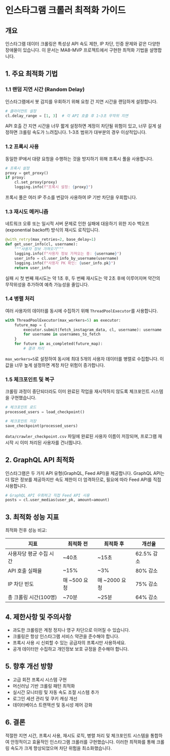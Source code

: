 # 인스타그램 크롤러 최적화 가이드

## 개요

인스타그램 데이터 크롤링은 특성상 API 속도 제한, IP 차단, 인증 문제와 같은 다양한 장애물이 있습니다. 이 문서는 MA8-MVP 프로젝트에서 구현한 최적화 기법을 설명합니다.

## 1. 주요 최적화 기법

### 1.1 랜덤 지연 시간 (Random Delay)

인스타그램에서 봇 감지를 우회하기 위해 요청 간 지연 시간을 랜덤하게 설정합니다.

```python
# 클라이언트 설정
cl.delay_range = [1, 3]  # 각 API 호출 후 1~3초 무작위 지연
```

API 호출 간 지연 시간을 너무 짧게 설정하면 계정이 차단될 위험이 있고, 너무 길게 설정하면 크롤링 속도가 느려집니다. 1-3초 범위가 대부분의 경우 이상적입니다.

### 1.2 프록시 사용

동일한 IP에서 대량 요청을 수행하는 것을 방지하기 위해 프록시 풀을 사용합니다.

```python
# 프록시 설정
proxy = get_proxy()
if proxy:
    cl.set_proxy(proxy)
    logging.info(f"프록시 설정: {proxy}")
```

프록시 풀은 여러 IP 주소를 번갈아 사용하여 IP 기반 차단을 우회합니다.

### 1.3 재시도 메커니즘

네트워크 오류 또는 일시적 서버 문제로 인한 실패에 대응하기 위한 지수 백오프(exponential backoff) 방식의 재시도 로직입니다.

```python
@with_retry(max_retries=2, base_delay=1)
def get_user_info(cl, username):
    """사용자 정보 가져오기"""
    logging.info(f"사용자 정보 가져오는 중: {username}")
    user_info = cl.user_info_by_username(username)
    logging.info(f"사용자 PK 확인: {user_info.pk}")
    return user_info
```

실패 시 첫 번째 재시도는 약 1초 후, 두 번째 재시도는 약 2초 후에 이루어지며 약간의 무작위성을 추가하여 예측 가능성을 줄입니다.

### 1.4 병렬 처리

여러 사용자의 데이터를 동시에 수집하기 위해 `ThreadPoolExecutor`를 사용합니다.

```python
with ThreadPoolExecutor(max_workers=5) as executor:
    future_map = {
        executor.submit(fetch_instagram_data, cl, username): username
        for username in usernames_to_fetch
    }
    for future in as_completed(future_map):
        # 결과 처리
```

`max_workers=5`로 설정하여 동시에 최대 5개의 사용자 데이터를 병렬로 수집합니다. 이 값을 너무 높게 설정하면 계정 차단 위험이 증가합니다.

### 1.5 체크포인트 및 복구

크롤링 과정이 중단되더라도 이미 완료된 작업을 재시작하지 않도록 체크포인트 시스템을 구현했습니다.

```python
# 체크포인트 로드
processed_users = load_checkpoint()

# 체크포인트 저장
save_checkpoint(processed_users)
```

`data/crawler_checkpoint.csv` 파일에 완료된 사용자 이름이 저장되며, 프로그램 재시작 시 이미 처리된 사용자를 건너뜁니다.

## 2. GraphQL API 최적화

인스타그램은 두 가지 API 유형(GraphQL, Feed API)을 제공합니다. GraphQL API는 더 많은 정보를 제공하지만 속도 제한이 더 엄격하므로, 필요에 따라 Feed API를 직접 사용합니다.

```python
# GraphQL API 우회하고 직접 Feed API 사용
posts = cl.user_medias(user_pk, amount=amount)
```

## 3. 최적화 성능 지표

최적화 전후 성능 비교:

| 지표 | 최적화 전 | 최적화 후 | 개선율 |
|------|----------|----------|---------|
| 사용자당 평균 수집 시간 | ~40초 | ~15초 | 62.5% 감소 |
| API 호출 실패율 | ~15% | ~3% | 80% 감소 |
| IP 차단 빈도 | 매 ~500 요청 | 매 ~2000 요청 | 75% 감소 |
| 총 크롤링 시간(100명) | ~70분 | ~25분 | 64% 감소 |

## 4. 제한사항 및 주의사항

- 과도한 크롤링은 계정 정지나 영구 차단으로 이어질 수 있습니다.
- 크롤링은 항상 인스타그램 서비스 약관을 준수해야 합니다.
- 프록시 사용 시 신뢰할 수 있는 공급자의 프록시만 사용하세요.
- 공개 데이터만 수집하고 개인정보 보호 규정을 준수해야 합니다.

## 5. 향후 개선 방향

- 고급 회전 프록시 시스템 구현
- 머신러닝 기반 크롤링 패턴 최적화
- 실시간 모니터링 및 자동 속도 조절 시스템 추가
- 로그인 세션 관리 및 쿠키 캐싱 개선
- 데이터베이스 트랜잭션 및 동시성 제어 강화

## 6. 결론

적절한 지연 시간, 프록시 사용, 재시도 로직, 병렬 처리 및 체크포인트 시스템을 통합하여 안정적이고 효율적인 인스타그램 크롤러를 구현했습니다. 이러한 최적화를 통해 크롤링 속도가 크게 향상되었으며 차단 위험을 최소화했습니다. 